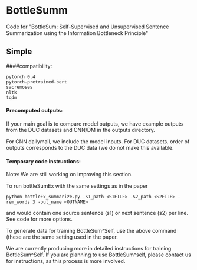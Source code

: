 # BottleSumm

Code for "BottleSum: Self-Supervised and Unsupervised Sentence Summarization using the Information Bottleneck Principle"


## Simple

####compatibility:
```
pytorch 0.4 
pytorch-pretrained-bert
sacremoses
nltk
tqdm
```

#### Precomputed outputs:

If your main goal is to compare model outputs, we have example
outputs from the DUC datasets and CNN/DM in the outputs directory.

For CNN dailymail, we include the model inputs.
For DUC datasets, order of outputs corresponds to the DUC data (we do not make this available.

#### Temporary code instructions:

Note: We are still working on improving this section.

To run bottleSumEx with the same settings as in the paper

```
python bottleEx_summarize.py -S1_path <S1FILE> -S2_path <S2FILE> -rem_words 3 -out_name <OUTNAME>
```
<S1FILE> and <S2FILE> would contain one source sentence (s1) or next sentence (s2) per line.
See code for more options.

To generate data for training BottleSum^Self, use the above command (these are the same setting used in the paper. 

We are currently producing more in detailed instructions for training BottleSum^Self. If you are planning to use BottleSum^self, please contact us for instructions, as this process is more involved.


